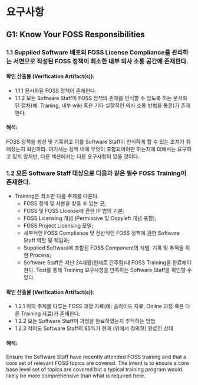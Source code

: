 # 요구사항

## G1: Know Your FOSS Responsibilities

### 1.1 Supplied Software 배포의 FOSS License Compliance를 관리하는 서면으로 작성된 FOSS 정책이 최소한 내부 의사 소통 공간에 존재한다.

#### 확인 산출물 (Verification Artifact(s)):
- 1.1.1 문서화된 FOSS 정책이 존재한다.
- 1.1.2 모든 Software Staff이 FOSS 정책의 존재를 인식할 수 있도록 하는 문서화된 절차(예: Traning, 내부 wiki 혹은 기타 실잘직인 의사 소통 방법을 통한)가 존재한다.

#### 해석:
FOSS 정책을 생성 및 기록하고 이를 Software Staff이 인식하게 할 수 있는 조치가 취해졌는지 확인하라. 여기서는 정책 내에 무엇이 포함되어야만 하는지에 대해서는 요구하고 있지 않지만, 다른 섹션에서는 다른 요구사항이 있을 것이다.


### 1.2 모든 Software Staff 대상으로 다음과 같은 필수 FOSS Training이 존재한다. 
- Training은 최소한 다음 주제를 다룬다. 
  - FOSS 정책 및 사본을 찾을 수 있는 곳;
  - FOSS 및 FOSS License에 관한 IP 법의 기본;
  - FOSS Licensing 개념 (Permissive 및 Copyleft 개념 포함);
  - FOSS Project Licensing 모델;
  - 세부적인 FOSS Compliance 및 전반적인 FOSS 정책에 관한 Software Staff 역할 및 책임과; 
  - Supplied Software에 포함된 FOSS Component의 식별, 기록 및 추적을 위한 Process;
  - Software Staff은 지난 24개월(현재로 간주됨)내 FOSS Training을 완료해야 한다. Test를 통해 Training 요구사항을 만족하는 Software Staff을 확인할 수 있다. 

#### 확인 산출물 (Verification Artifact(s)):
- 1.2.1 위의 주제를 다루는 FOSS 과정 자료(예: 슬라이드 자료, Online 과정 혹은 다른 Training 자료)가 존재한다.
- 1.2.2 모든 Software Staff이 과정을 완료하였는지 추적하는 방법
- 1.2.3 적어도 Software Staff의 85%가 현재 (위에서 정의한) 완료한 상태

#### 해석:
Ensure the Software Staff have recently attended FOSS training and that a core set of relevant FOSS topics are covered. The intent is to ensure a core base level set of topics are covered but a typical training program would likely be more comprehensive than what is required here. 
